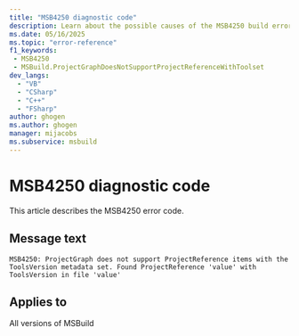 ```yaml
---
title: "MSB4250 diagnostic code"
description: Learn about the possible causes of the MSB4250 build error, and get troubleshooting tips.
ms.date: 05/16/2025
ms.topic: "error-reference"
f1_keywords:
 - MSB4250
 - MSBuild.ProjectGraphDoesNotSupportProjectReferenceWithToolset
dev_langs:
  - "VB"
  - "CSharp"
  - "C++"
  - "FSharp"
author: ghogen
ms.author: ghogen
manager: mijacobs
ms.subservice: msbuild
---
```


# MSB4250 diagnostic code

<!-- :::ErrorDefinitionDescription::: -->
<!-- :::editable-content name="introDescription"::: -->
This article describes the MSB4250 error code.
<!-- :::editable-content-end::: -->

## Message text

<!-- :::editable-content name="messageText"::: -->
`MSB4250: ProjectGraph does not support ProjectReference items with the ToolsVersion metadata set. Found ProjectReference 'value' with ToolsVersion in file 'value'`
<!-- :::editable-content-end::: -->
<!-- MSB4250: ProjectGraph does not support ProjectReference items with the ToolsVersion metadata set. Found ProjectReference "{0}" with ToolsVersion in file "{1}" -->

<!-- :::editable-content name="postOutputDescription"::: -->
<!--
{StrBegin="MSB4250: "}
      LOCALIZATION:  Do not localize the following words: ProjectGraph, ProjectReference, ToolsVersion.
-->
<!-- :::editable-content-end::: -->
<!-- :::ErrorDefinitionDescription-end::: -->

## Applies to

All versions of MSBuild
